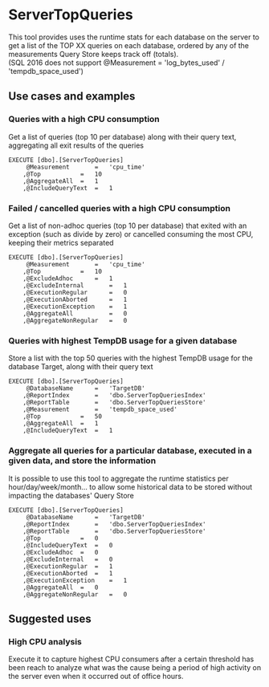 # ServerTopQueries
This tool provides uses the runtime stats for each database on the server to get a list of the TOP XX queries on each database, ordered by any of the measurements Query Store keeps track off (totals).
\
(SQL 2016 does not support @Measurement = 'log_bytes_used' / 'tempdb_space_used')
## Use cases and examples
### Queries with a high CPU consumption
Get a list of queries (top 10 per database) along with their query text, aggregating all exit results of the queries
```
EXECUTE [dbo].[ServerTopQueries]
	 @Measurement 		= 	'cpu_time'
	,@Top 			= 	10
	,@AggregateAll	=	1
	,@IncludeQueryText 	= 	1
```
### Failed / cancelled queries with a high CPU consumption
Get a list of non-adhoc queries (top 10 per database) that exited with an exception (such as divide by zero) or cancelled consuming the most CPU, keeping their metrics separated
```
EXECUTE [dbo].[ServerTopQueries]
	 @Measurement 		= 	'cpu_time'
	,@Top 			= 	10
	,@ExcludeAdhoc		=	1
	,@ExcludeInternal		=	1
	,@ExecutionRegular		=	0
	,@ExecutionAborted		=	1
	,@ExecutionException	=	1
	,@AggregateAll			=	0
	,@AggregateNonRegular	=	0
```
### Queries with highest TempDB usage for a given database
Store a list with the top 50 queries with the highest TempDB usage for the database Target, along with their query text
```
EXECUTE [dbo].[ServerTopQueries]
	 @DatabaseName		=	'TargetDB'
	,@ReportIndex		=	'dbo.ServerTopQueriesIndex'
	,@ReportTable		=	'dbo.ServerTopQueriesStore'
	,@Measurement 		= 	'tempdb_space_used'
	,@Top 			= 	50
	,@AggregateAll	=	1
	,@IncludeQueryText 	= 	1
```
### Aggregate all queries for a particular database, executed in a given data, and store the information
It is possible to use this tool to aggregate the runtime statistics per hour/day/week/month... to allow some historical data to be stored without impacting the databases' Query Store
```
EXECUTE [dbo].[ServerTopQueries]
	 @DatabaseName		=	'TargetDB'
	,@ReportIndex		=	'dbo.ServerTopQueriesIndex'
	,@ReportTable		=	'dbo.ServerTopQueriesStore'
	,@Top 			= 	0
	,@IncludeQueryText 	= 	0
	,@ExcludeAdhoc	=	0
	,@ExcludeInternal	=	0
	,@ExecutionRegular	=	1
	,@ExecutionAborted	=	1
	,@ExecutionException	=	1
	,@AggregateAll	=	0
	,@AggregateNonRegular	=	0
```
## Suggested uses
### High CPU analysis
Execute it to capture highest CPU consumers after a certain threshold has been reach to analyze what was the cause being a period of high activity on the server even when it occurred out of office hours.
